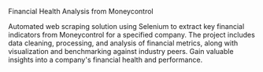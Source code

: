 Financial Health Analysis from Moneycontrol

Automated web scraping solution using Selenium to extract key financial indicators from Moneycontrol for a specified company. The project includes data cleaning, processing, and analysis of financial metrics, along with visualization and benchmarking against industry peers. Gain valuable insights into a company's financial health and performance.
